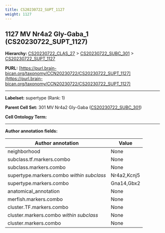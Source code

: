 ```yaml
---
title: CS20230722_SUPT_1127
weight: 1127
---
```

## 1127 MV Nr4a2 Gly-Gaba_1 (CS20230722_SUPT_1127)
<b>Hierarchy: </b>
[CS20230722_CLAS_27](../CS20230722_CLAS_27) >
[CS20230722_SUBC_301](../CS20230722_SUBC_301) >
[CS20230722_SUPT_1127](../CS20230722_SUPT_1127)

**PURL:** [https://purl.brain-bican.org/taxonomy/CCN20230722/CS20230722_SUPT_1127](https://purl.brain-bican.org/taxonomy/CCN20230722/CS20230722_SUPT_1127)

---


**Labelset:** supertype (Rank: 1)

**Parent Cell Set:** 301 MV Nr4a2 Gly-Gaba ([CS20230722_SUBC_301](../CS20230722_SUBC_301))



**Cell Ontology Term:** 

[MARKER GENES.]: #


---

[TRANSFERRED ANNOTATIONS.]: #


[AUTHOR ANNOTATION FIELDS.]: #


**Author annotation fields:**

| Author annotation | Value |
|-------------------|-------|
|neighborhood|None|
|subclass.tf.markers.combo|None|
|subclass.markers.combo|None|
|supertype.markers.combo _within subclass_|Nr4a2,Kcnj5|
|supertype.markers.combo|Gna14,Gbx2|
|anatomical_annotation|None|
|merfish.markers.combo|None|
|cluster.TF.markers.combo|None|
|cluster.markers.combo _within subclass_|None|
|cluster.markers.combo|None|
